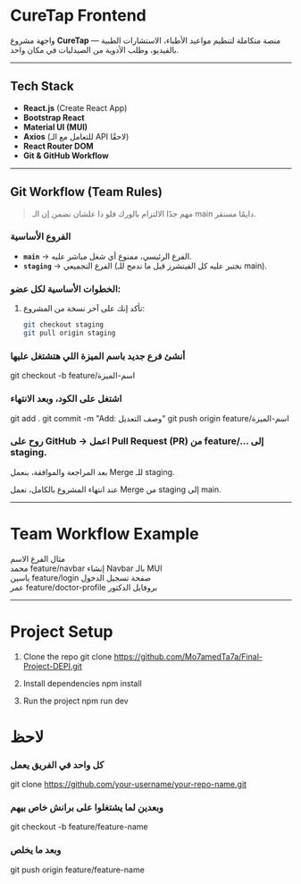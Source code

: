# CureTap Frontend

واجهة مشروع **CureTap** — منصة متكاملة لتنظيم مواعيد الأطباء، الاستشارات الطبية بالفيديو، وطلب الأدوية من الصيدليات في مكان واحد.

---

## Tech Stack
- **React.js** (Create React App)
- **Bootstrap React**
- **Material UI (MUI)**
- **Axios** (للتعامل مع الـ API لاحقًا)
- **React Router DOM**
- **Git & GitHub Workflow**

---

## Git Workflow (Team Rules)

>  مهم جدًا الالتزام بالورك فلو دا علشان نضمن إن الـ main دايمًا مستقر.

### الفروع الأساسية
- **`main`** → الفرع الرئيسي، ممنوع أي شغل مباشر عليه.
- **`staging`** → الفرع التجميعي (نختبر عليه كل الفيتشرز قبل ما ندمج للـ main).

### الخطوات الأساسية لكل عضو:
1. تأكد إنك على آخر نسخة من المشروع:
   ```bash
   git checkout staging
   git pull origin staging

### أنشئ فرع جديد باسم الميزة اللي هتشتغل عليها

git checkout -b feature/اسم-الميزة


### اشتغل على الكود، وبعد الانتهاء 

git add .
git commit -m "Add: وصف التعديل"
git push origin feature/اسم-الميزة


### روح على GitHub → اعمل Pull Request (PR) من feature/... إلى staging.

بعد المراجعة والموافقة، بنعمل Merge للـ staging.

عند انتهاء المشروع بالكامل، نعمل Merge من staging إلى main.

______________________________________________________________
# Team Workflow Example
مثال                    	الفرع  	 الاسم 	
محمد	feature/navbar	             إنشاء Navbar بالـ MUI	
ياسين	feature/login	             صفحة تسجيل الدخول	
عمر	    feature/doctor-profile	     بروفايل الدكتور	

______________________________________________________________
# Project Setup

1. Clone the repo
git clone https://github.com/Mo7amedTa7a/Final-Project-DEPI.git

2. Install dependencies
npm install

3. Run the project
npm run dev



# لاحظ
### كل واحد في الفريق يعمل  

git clone https://github.com/your-username/your-repo-name.git


### وبعدين لما يشتغلوا على برانش خاص بيهم

git checkout -b feature/feature-name


### وبعد ما يخلص 

git push origin feature/feature-name